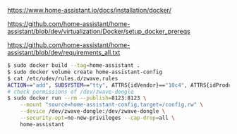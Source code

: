 https://www.home-assistant.io/docs/installation/docker/

https://github.com/home-assistant/home-assistant/blob/dev/virtualization/Docker/setup_docker_prereqs

https://github.com/home-assistant/home-assistant/blob/dev/requirements_all.txt

```sh
$ sudo docker build --tag=home-assistant .
$ sudo docker volume create home-assistant-config
$ cat /etc/udev/rules.d/zwave.rules
ACTION=="add", SUBSYSTEM=="tty", ATTRS{idVendor}=="10c4", ATTRS{idProduct}=="ea60", SYMLINK+="zwave-dongle"
# check permissions of /dev/zwave-dongle
$ sudo docker run --rm --publish=8123:8123 \
    --mount "source=home-assistant-config,target=/config,rw" \
    --device /dev/zwave-dongle:/dev/zwave-dongle \
    --security-opt=no-new-privileges --cap-drop=all \
    home-assistant
```
